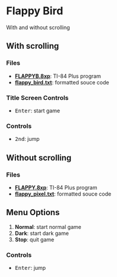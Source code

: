 # Flappy Bird

With and without scrolling

## With scrolling

### Files

- [**FLAPPYB.8xp**](FLAPPYB.8xp): TI-84 Plus program
- [**flappy_bird.txt**](flappy_bird.txt): formatted souce code

### Title Screen Controls

- <kbd>Enter</kbd>: start game

### Controls

- <kbd>2nd</kbd>: jump

## Without scrolling

### Files

- [**FLAPPY.8xp**](FLAPPY.8xp): TI-84 Plus program
- [**flappy_pixel.txt**](flappy_pixel.txt): formatted souce code

## Menu Options

1. **Normal**: start normal game
2. **Dark**: start dark game
3. **Stop**: quit game

### Controls

- <kbd>Enter</kbd>: jump